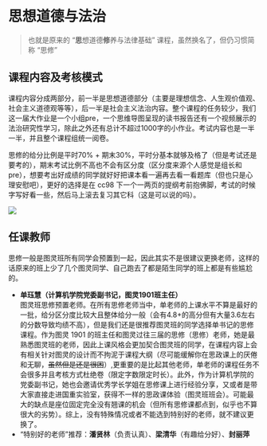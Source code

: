 # 思想道德与法治

> 也就是原来的 “**思**想道德**修**养与法律基础” 课程，虽然换名了，但仍习惯简称 “思修”

## 课程内容及考核模式
课程内容分成两部分，前一半是思想道德部分（主要是理想信念、人生观价值观、社会主义道德观等等），后一半是社会主义法治内容。整个课程的任务较少，我们这一届大作业是一个小组pre，一个思维导图呈现的读书报告还有一个视频展示的法治研究性学习，除此之外还有总计不超过1000字的小作业。考试内容也是一半一半，并且整个课程组统一阅卷。

思修的给分比例是平时70% + 期末30%，平时分基本就够及格了（但是考试还是要考的），期末考试比例不高也不会有区分度（区分度来源个人感觉是组长和 pre），想要考出好成绩的同学就好好把课本看一遍再去看一看题库（但也只是心理安慰吧），更好的选择是在 cc98 下一个一两页的提纲考前抱佛脚，考试的时候字写好看一些，然后马上滚去复习其它科（这是可以说的吗）。

![](https://cdn.tonycrane.cc/turing2022/images/sixiu.jpg)

## 任课教师
思修一般是图灵班所有同学会预置到一起，因此其实不是很建议更换老师，这样的话原来的班上少了几个图灵同学、自己跑去了都是陌生同学的班上都是有些尴尬的。

- **单珏慧（计算机学院党委副书记，图灵1901班主任）**  
    图灵班思修预置老师。在所有思修老师当中，单老师的上课水平不算是最好的一批，给分区分度比较大且整体给分一般（会有4.8+的高分但有大量3.6左右的分数导致均绩不高），但是我们还是很推荐图灵班的同学选择单书记的思修课程。作为图灵 1901 的班主任和图灵过往三届的思修（思修）老师，她是最熟悉图灵班的老师，因此上课风格会更加契合图灵班的同学，在课程内容上会有相关针对图灵的设计而不拘泥于课程大纲（尽可能缓解你在思政课上的厌倦和无聊，<del>虽然但是还是很困</del>）,更重要的是比起其他老师，单老师的课程任务不会很多并且考核方式杜绝卷（限定字数限定时长）。此外，作为计算机学院的党委副书记，她也会邀请优秀学长学姐在思修课上进行经验分享，又或者是带大家直接走进国重实验室，获得不一样的思政课体验（图灵班班会）。可能最大的缺点是座位固定完全没有翘课的机会（但所有思修课都点到，似乎也不算很大的劣势）。综上，没有特殊情况或者不能选到特别好的老师，就不建议更换了。
- “特别好的老师”推荐：**潘贤林**（负责认真）、**梁清华**（有趣给分好）、**封丽萍**
